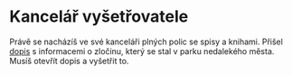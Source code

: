 # Kancelář vyšetřovatele


Právě se nacházíš ve své kanceláři plných polic se spisy a knihami.
Přišel [dopis](stuff/letter) s informacemi o zločinu, který se stal v parku nedalekého města.
Musíš otevřít dopis a vyšetřit to.


